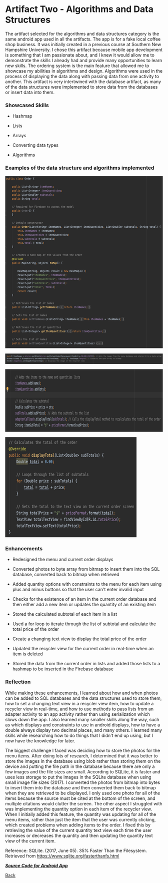 # Artifact Two - Algorithms and Data Structures 

The artifact selected for the algorithms and data structures category is the same android app used in all the artifacts. The app is for a fake local coffee shop business. It was initially created in a previous course at Southern New Hampshire University. I chose this artifact because mobile app development is something that I am passionate about, and I knew it would allow me to demonstrate the skills I already had and provide many opportunities to learn new skills. The ordering system is the main feature that allowed me to showcase my abilities in algorithms and design. Algorithms were used in the process of displaying the data along with passing data from one activity to another. This artifact is very intertwined with the database artifact, as many of the data structures were implemented to store data from the databases or insert data into them. 

### Showcased Skills

- Hashmap

- Lists

- Arrays

- Converting data types 

- Algorithms

### Examples of the data structure and algorithms implemented

<img src="https://github.com/ClarissaWorrell/ClarissaWorrell.github.io/blob/master/Order%20Model.png" height="550" width="600"></a>

<img src="https://github.com/ClarissaWorrell/ClarissaWorrell.github.io/blob/master/Byte%20array%20and%20Bitmap.png"></a>

<img src="https://github.com/ClarissaWorrell/ClarissaWorrell.github.io/blob/master/Order%20item%20lists.png" height="200" width="670"></a>

<img src="https://github.com/ClarissaWorrell/ClarissaWorrell.github.io/blob/master/Display%20total.png" height="320" width="420" ></a>


### Enhancements 

- Redesigned the menu and current order displays

- Converted photos to byte array from bitmap to insert them into the SQL database, converted back to bitmap when retrieved

- Added quantity options with constraints to the menu for each item using plus and minus buttons so that the user can't enter invalid input

- Checks for the existence of an item in the current order database and then either add a new item or updates the quantity of an existing item

- Stored the calculated subtotal of each item in a list

- Used a for loop to iterate through the list of subtotal and calculate the total price of the order

- Create a changing text view to display the total price of the order

- Updated the recycler view for the current order in real-time when an item is deleted

- Stored the data from the current order in lists and added those lists to a hashmap to be inserted in the Firebase database 

### Reflection

While making these enhancements, I learned about how and when photos can be added to SQL databases and the data structures used to store them, how to set a changing text view in a recycler view item, how to update a recycler view in real-time, and how to use methods to pass lists from an adapter activity to an app activity rather than using serialization which slows down the app. I also learned many smaller skills along the way, such as which displays and constraints to use in android displays, how to have a double always display two decimal places, and many others. I learned many skills while researching how to do things that I didn't end up using, but I now have the knowledge for later. 

The biggest challenge I faced was deciding how to store the photos for the menu items. After doing lots of research, I determined that it was better to store the images in the database using blob rather than storing them on the device and putting the file path in the database because there are only a few images and the file sizes are small. According to SQLite, it is faster and uses less storage to put the images in the SQLite database when using small image file sizes (2017). I converted the photos from bitmap into bytes to insert them into the database and then converted them back to bitmap when they are retrieved to be displayed. I only used one photo for all of the items because the source must be cited at the bottom of the screen, and multiple citations would clutter the screen. The other aspect I struggled with was implementing the quantity option in each item of the recycler view. When I initially added this feature, the quantity was updating for all of the menu items, rather than just the item that the user was currently clicking, which created problems when adding items to the order. I fixed this by retrieving the value of the current quantity text view each time the user increases or decreases the quantity and then updating the quantity text view of the current item.

Reference: SQLite. (2017, June 05). 35% Faster Than the Filesystem. Retrieved from https://www.sqlite.org/fasterthanfs.html

[***Source Code for Android App***](https://clarissaworrell.github.io/ArtifactThree)

[Back](https://clarissaworrell.github.io/)
